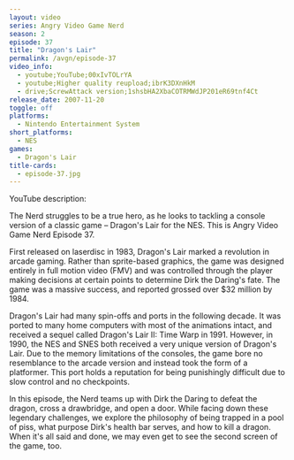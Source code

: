 ```yaml
---
layout: video
series: Angry Video Game Nerd
season: 2
episode: 37
title: "Dragon's Lair"
permalink: /avgn/episode-37
video_info:
  - youtube;YouTube;00xIvTOLrYA
  - youtube;Higher quality reupload;ibrK3DXnHkM
  - drive;ScrewAttack version;1shsbHA2XbaCOTRMWdJP201eR69tnf4Ct
release_date: 2007-11-20
toggle: off
platforms:
  - Nintendo Entertainment System
short_platforms:
  - NES
games:
  - Dragon's Lair
title-cards:
  - episode-37.jpg
---
```


<p class="yt-description">YouTube description:</p>

The Nerd struggles to be a true hero, as he looks to tackling a console version of a classic game – Dragon's Lair for the NES. This is Angry Video Game Nerd Episode 37.

First released on laserdisc in 1983, Dragon's Lair marked a revolution in arcade gaming. Rather than sprite-based graphics, the game was designed entirely in full motion video (FMV) and was controlled through the player making decisions at certain points to determine Dirk the Daring's fate. The game was a massive success, and reported grossed over $32 million by 1984.

Dragon's Lair had many spin-offs and ports in the following decade. It was ported to many home computers with most of the animations intact, and received a sequel called Dragon's Lair II: Time Warp in 1991. However, in 1990, the NES and SNES both received a very unique version of Dragon's Lair. Due to the memory limitations of the consoles, the game bore no resemblance to the arcade version and instead took the form of a platformer. This port holds a reputation for being punishingly difficult due to slow control and no checkpoints.

In this episode, the Nerd teams up with Dirk the Daring to defeat the dragon, cross a drawbridge, and open a door. While facing down these legendary challenges, we explore the philosophy of being trapped in a pool of piss, what purpose Dirk's health bar serves, and how to kill a dragon. When it's all said and done, we may even get to see the second screen of the game, too.